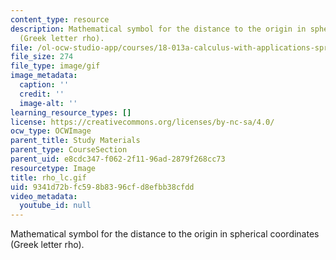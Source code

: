 ```yaml
---
content_type: resource
description: Mathematical symbol for the distance to the origin in spherical coordinates
  (Greek letter rho).
file: /ol-ocw-studio-app/courses/18-013a-calculus-with-applications-spring-2005/9341d72bfc598b8396cfd8efbb38cfdd_rho_lc.gif
file_size: 274
file_type: image/gif
image_metadata:
  caption: ''
  credit: ''
  image-alt: ''
learning_resource_types: []
license: https://creativecommons.org/licenses/by-nc-sa/4.0/
ocw_type: OCWImage
parent_title: Study Materials
parent_type: CourseSection
parent_uid: e8cdc347-f062-2f11-96ad-2879f268cc73
resourcetype: Image
title: rho_lc.gif
uid: 9341d72b-fc59-8b83-96cf-d8efbb38cfdd
video_metadata:
  youtube_id: null
---
```

Mathematical symbol for the distance to the origin in spherical coordinates (Greek letter rho).